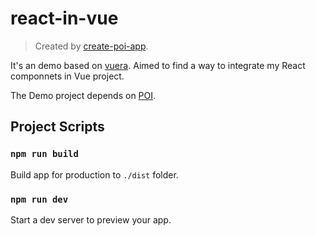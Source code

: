 # react-in-vue

> Created by [create-poi-app](https://poi.js.org).

It's an demo based on [vuera](https://github.com/akxcv/vuera). Aimed to find a way to integrate my React componnets in Vue project.

The Demo project depends on [POI](https://poi.js.org/).

## Project Scripts

### `npm run build`

Build app for production to `./dist` folder.

### `npm run dev`

Start a dev server to preview your app.


